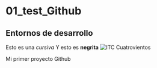 # 01_test_Github
## Entornos de desarrollo
Esto es una _cursiva_
Y esto es **negrita**
![ITC Cuatrovientos](http://cuatrov1-cp5028.wordpresstemporal.com/wp-content/uploads/2019/07/logo-cuatrovientos-2-1.png)

Mi primer proyecto Github
